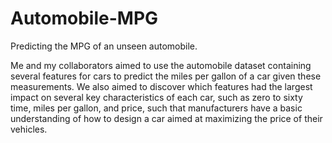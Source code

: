 # Automobile-MPG
Predicting the MPG of an unseen automobile.


Me and my collaborators aimed to use the automobile dataset containing several features for cars to predict the miles per gallon of a car given these measurements. We also aimed to discover which features had the largest impact on several key characteristics of each car, such as zero to sixty time, miles per gallon, and price, such that manufacturers have a basic understanding of how to design a car aimed at maximizing the price of their vehicles.
